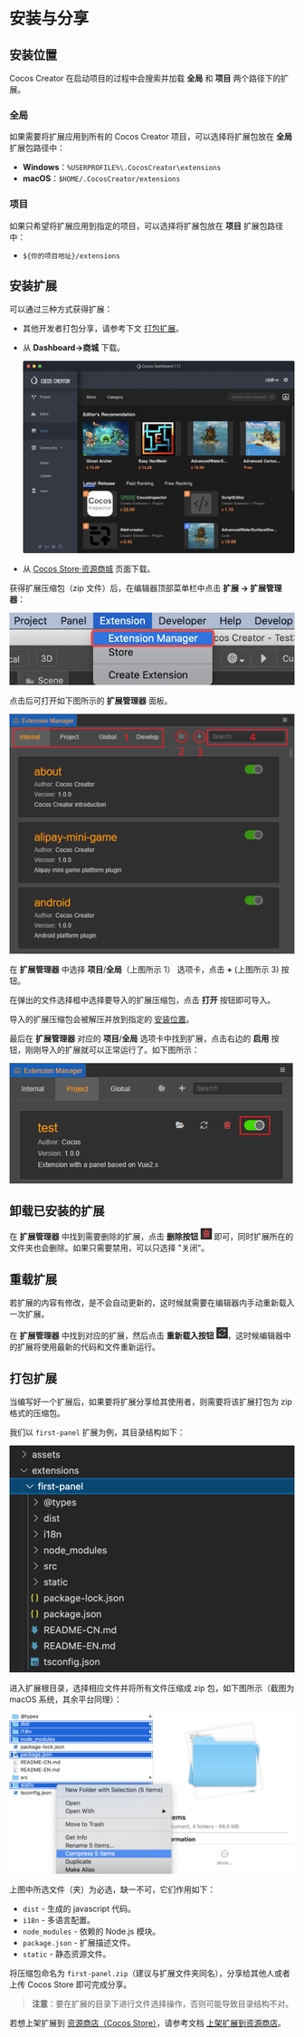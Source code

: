 # 安装与分享

## 安装位置

Cocos Creator 在启动项目的过程中会搜索并加载 **全局** 和 **项目** 两个路径下的扩展。

### 全局

如果需要将扩展应用到所有的 Cocos Creator 项目，可以选择将扩展包放在 **全局** 扩展包路径中：

- **Windows**：`%USERPROFILE%\.CocosCreator\extensions`
- **macOS**：`$HOME/.CocosCreator/extensions`

### 项目

如果只希望将扩展应用到指定的项目，可以选择将扩展包放在 **项目** 扩展包路径中：

- `${你的项目地址}/extensions`

## 安装扩展

可以通过三种方式获得扩展：
- 其他开发者打包分享，请参考下文 [打包扩展](#%E6%89%93%E5%8C%85%E6%89%A9%E5%B1%95)。

- 从 **Dashboard->商城** 下载。

  ![dashboard-store](./image/dashboard-store.png)

- 从 [Cocos Store·资源商城](http://store.cocos.com) 页面下载。

获得扩展压缩包（zip 文件）后，在编辑器顶部菜单栏中点击 **扩展 -> 扩展管理器**：

![extension-manager-menu](image/extension-manager-menu.png)

点击后可打开如下图所示的 **扩展管理器** 面板。

![extension-manager](image/extension-manager.png)

在 **扩展管理器** 中选择 **项目**/**全局**（上图所示 1） 选项卡，点击 **+** (上图所示 3) 按钮。

在弹出的文件选择框中选择要导入的扩展压缩包，点击 **打开** 按钮即可导入。

导入的扩展压缩包会被解压并放到指定的 [安装位置](#%E5%AE%89%E8%A3%85%E4%BD%8D%E7%BD%AE)。

最后在 **扩展管理器** 对应的 **项目**/**全局** 选项卡中找到扩展，点击右边的 **启用** 按钮，刚刚导入的扩展就可以正常运行了。如下图所示：

![enable-extension](image/enable-extension.png)

## 卸载已安装的扩展

在 **扩展管理器** 中找到需要删除的扩展，点击 **删除按钮** ![delete](first/delete.png) 即可，同时扩展所在的文件夹也会删除。如果只需要禁用，可以只选择 "关闭"。

## 重载扩展

若扩展的内容有修改，是不会自动更新的，这时候就需要在编辑器内手动重新载入一次扩展。

在 **扩展管理器** 中找到对应的扩展，然后点击 **重新载入按钮** ![refresh](first/refresh.png)，这时候编辑器中的扩展将使用最新的代码和文件重新运行。

## 打包扩展

当编写好一个扩展后，如果要将扩展分享给其使用者，则需要将该扩展打包为 zip 格式的压缩包。

我们以 `first-panel` 扩展为例，其目录结构如下：

![extension-first-panel-folder-origin](./first/extension-first-panel-folder-origin.png)

进入扩展根目录，选择相应文件并将所有文件压缩成 zip 包，如下图所示（截图为 macOS 系统，其余平台同理）：

![extension-first-panel-install](./first/extension-first-panel-install.png)

上图中所选文件（夹）为必选，缺一不可，它们作用如下：
- `dist` - 生成的 javascript 代码。
- `i18n` - 多语言配置。
- `node_modules` - 依赖的 Node.js 模块。
- `package.json` - 扩展描述文件。
- `static` - 静态资源文件。

将压缩包命名为 `first-panel.zip`（建议与扩展文件夹同名），分享给其他人或者上传 Cocos Store 即可完成分享。

> **注意**：要在扩展的目录下进行文件选择操作，否则可能导致目录结构不对。

若想上架扩展到 [资源商店（Cocos Store）](https://store.cocos.com)，请参考文档 [上架扩展到资源商店](./store/upload-store.md)。
